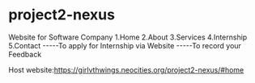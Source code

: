 # project2-nexus
Website for Software Company
1.Home
2.About
3.Services
4.Internship
5.Contact
-----To apply for Internship via Website
-----To record your Feedback


Host website:https://girlvthwings.neocities.org/project2-nexus/#home
